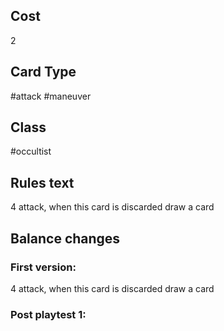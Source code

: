 ## Cost
2
## Card Type
#attack #maneuver
## Class
#occultist
## Rules text
4 attack, when this card is discarded draw a card
## Balance changes
### First version:
4 attack, when this card is discarded draw a card
### Post playtest 1:
